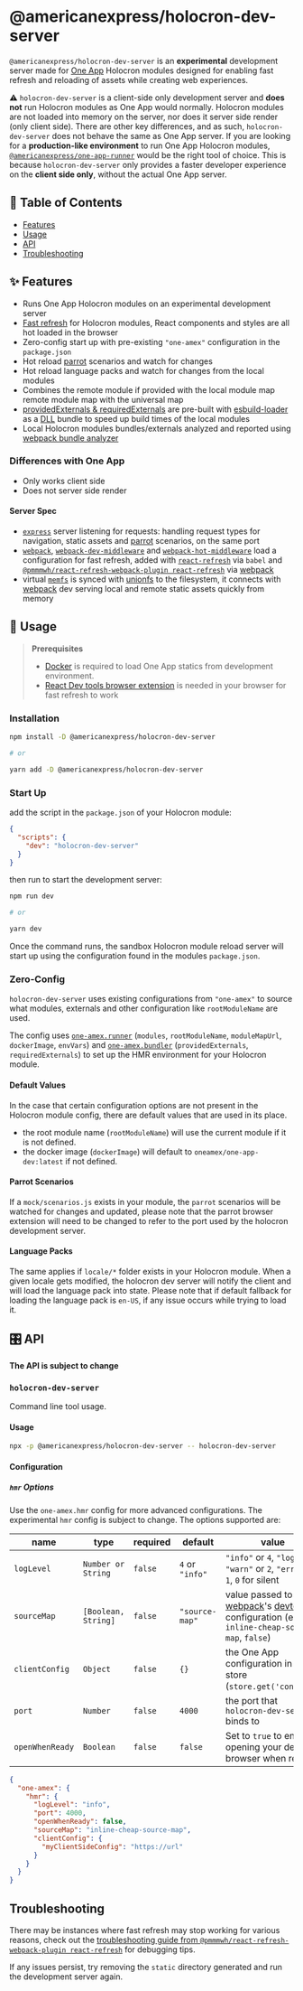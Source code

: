 [one-app-dev]: https://hub.docker.com/r/oneamex/one-app-dev
[parrot]: https://github.com/americanexpress/parrot
[one app]: https://github.com/americanexpress/one-app
[one-app-bundler]: https://github.com/americanexpress/one-app-cli/tree/main/packages/one-app-bundler
[dll-plugin]: https://webpack.js.org/plugins/dll-plugin/
[providedexternals--requiredexternals]: https://github.com/americanexpress/one-app-cli/tree/main/packages/one-app-bundler#providedexternals--requiredexternals
[one-app-runner]: https://github.com/americanexpress/one-app-cli/tree/main/packages/one-app-runner
[express]: https://github.com/expressjs/express
[memfs]: https://github.com/streamich/memfs
[webpack]: https://github.com/webpack/webpack
[webpack-dev-middleware]: https://github.com/webpack/webpack-dev-middleware
[webpack-hot-middleware]: https://github.com/webpack-contrib/webpack-hot-middleware
[webpack bundle analyzer]: https://github.com/webpack-contrib/webpack-bundle-analyzer
[react-refresh-webpack-plugin]: https://github.com/pmmmwh/react-refresh-webpack-plugin
[react-refresh]: https://github.com/facebook/react/tree/master/packages/react-refresh
[react-refresh-troubleshooting]: https://github.com/pmmmwh/react-refresh-webpack-plugin/blob/main/docs/TROUBLESHOOTING.md
[docker]: https://www.docker.com/
[react dev tools extension]: https://reactjs.org/blog/2019/08/15/new-react-devtools.html
[esbuild-loader]: https://github.com/privatenumber/esbuild-loader
[devtool]: https://webpack.js.org/configuration/devtool/
[unionfs]: https://github.com/streamich/unionfs

# @americanexpress/holocron-dev-server

`@americanexpress/holocron-dev-server` is an **experimental** development server
made for [One App][one app] Holocron modules designed for enabling fast refresh and reloading of assets
while creating web experiences.

⚠️ `holocron-dev-server` is a client-side only development server and **does not** run Holocron modules
as One App would normally. Holocron modules are not loaded into memory on the server, nor does it
server side render (only client side). There are other key differences, and as such, `holocron-dev-server`
does not behave the same as One App server.
If you are looking for a **production-like environment**
to run One App Holocron modules, [`@americanexpress/one-app-runner`][one-app-runner]
would be the right tool of choice. This is because `holocron-dev-server` only
provides a faster developer experience on the **client side only**, without the actual One App server.

## 📖 Table of Contents

- [Features](#-features)
- [Usage](#-usage)
- [API](#%EF%B8%8F-api)
- [Troubleshooting](#-troubleshooting)

## ✨ Features

- Runs One App Holocron modules on an experimental development server
- [Fast refresh][react-refresh] for Holocron modules, React components and styles are all hot loaded in the browser
- Zero-config start up with pre-existing `"one-amex"` configuration in the `package.json`
- Hot reload [parrot][parrot] scenarios and watch for changes
- Hot reload language packs and watch for changes from the local modules
- Combines the remote module if provided with the local module map
  remote module map with the universal map
- [providedExternals & requiredExternals][providedexternals--requiredexternals] are pre-built with [esbuild-loader] as a [DLL][dll-plugin] bundle to speed up build times of the local modules
- Local Holocron modules bundles/externals analyzed and reported using [webpack bundle analyzer][webpack bundle analyzer]

### Differences with One App

- Only works client side
- Does not server side render

#### Server Spec

- [`express`][express] server listening for requests: handling request types for navigation, static assets and [parrot] scenarios, on the same port
- [`webpack`][webpack], [`webpack-dev-middleware`][webpack-dev-middleware] and [`webpack-hot-middleware`](webpack-hot-middleware) load a configuration for fast refresh, added with [`react-refresh`][react-refresh] via `babel` and [`@pmmmwh/react-refresh-webpack-plugin react-refresh`][react-refresh-webpack-plugin] via [webpack]
- virtual [`memfs`][memfs] is synced with [unionfs] to the filesystem, it connects with [webpack] dev serving local and remote static assets quickly from memory

## 🤹‍ Usage

> **Prerequisites**
>
> - [Docker][docker] is required to load One App statics from development environment.
> - [React Dev tools browser extension][react dev tools extension] is needed in your browser for fast refresh to work

### Installation

```bash
npm install -D @americanexpress/holocron-dev-server

# or

yarn add -D @americanexpress/holocron-dev-server
```

### Start Up

add the script in the `package.json` of your Holocron module:

```json
{
  "scripts": {
    "dev": "holocron-dev-server"
  }
}
```

then run to start the development server:

```bash
npm run dev

# or

yarn dev
```

Once the command runs, the sandbox Holocron module reload server
will start up using the configuration found in the modules `package.json`.

### **Zero-Config**

`holocron-dev-server` uses existing configurations from `"one-amex"`
to source what modules, externals and other configuration like
`rootModuleName` are used.

The config uses [`one-amex.runner`][one-app-runner] (`modules`, `rootModuleName`, `moduleMapUrl`, `dockerImage`, `envVars`)
and [`one-amex.bundler`][one-app-bundler] (`providedExternals`, `requiredExternals`)
to set up the HMR environment for your Holocron module.

#### Default Values

In the case that certain configuration options are not present in the
Holocron module config, there are default values that are used in its place.

- the root module name (`rootModuleName`) will use the current module if it is not defined.
- the docker image (`dockerImage`) will default to `oneamex/one-app-dev:latest` if not defined.

#### **Parrot Scenarios**

If a `mock/scenarios.js` exists in your module,
the `parrot` scenarios will be watched for changes and updated,
please note that the parrot browser extension will need to be changed to refer
to the port used by the holocron development server.

#### **Language Packs**

The same applies if `locale/*` folder exists in your Holocron module.
When a given locale gets modified, the holocron dev server will notify the client
and will load the language pack into state.
Please note that if default fallback for loading the language pack is `en-US`,
if any issue occurs while trying to load it.

## 🎛️ API

**The API is subject to change**

### `holocron-dev-server`

Command line tool usage.

#### Usage

```bash
npx -p @americanexpress/holocron-dev-server -- holocron-dev-server
```

#### Configuration

##### **`hmr` Options**

Use the `one-amex.hmr` config for
more advanced configurations. The experimental `hmr` config is
subject to change. The options supported are:

| name            | type                | required | default        | value                                                                                       |
| --------------- | ------------------- | -------- | -------------- | ------------------------------------------------------------------------------------------- |
| `logLevel`      | `Number or String`         | `false`  | `4` or `"info"`            | `"info"` or `4`, `"log"` or `3`, `"warn"` or `2`, `"error"` or `1`, `0` for silent                  |
| `sourceMap`     | `[Boolean, String]` | `false`  | `"source-map"` | value passed to [webpack]'s [devtool] configuration (eg `inline-cheap-source-map`, `false`) |
| `clientConfig`  | `Object`            | `false`  | `{}`           | the One App configuration in the store (`store.get('config')`)                              |
| `port`          | `Number`            | `false`  | `4000`         | the port that `holocron-dev-server` binds to                                                |
| `openWhenReady` | `Boolean`           | `false`  | `false`        | Set to `true` to enable opening your default browser when ready                             |

```json
{
  "one-amex": {
    "hmr": {
      "logLevel": "info",
      "port": 4000,
      "openWhenReady": false,
      "sourceMap": "inline-cheap-source-map",
      "clientConfig": {
        "myClientSideConfig": "https://url"
      }
    }
  }
}
```

## Troubleshooting

There may be instances where fast refresh may stop working
for various reasons, check out the
[troubleshooting guide from `@pmmmwh/react-refresh-webpack-plugin react-refresh`](react-refresh-troubleshooting)
for debugging tips.

If any issues persist, try removing the `static` directory generated
and run the development server again.
